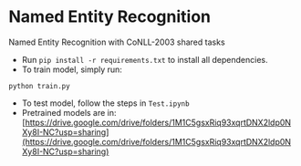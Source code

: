 # Named Entity Recognition
Named Entity Recognition with CoNLL-2003 shared tasks
- Run `pip install -r requirements.txt` to install all dependencies.
- To train model, simply run:
```
python train.py
```
- To test model, follow the steps in `Test.ipynb`
- Pretrained models are in: [https://drive.google.com/drive/folders/1M1C5gsxRiq93xqrtDNX2ldp0NXy8I-NC?usp=sharing](https://drive.google.com/drive/folders/1M1C5gsxRiq93xqrtDNX2ldp0NXy8I-NC?usp=sharing)